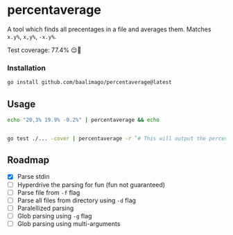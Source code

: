 # percentaverage
A tool which finds all precentages in a file and averages them. Matches `x.y%`, `x,y%`, `-x.y%`.

Test coverage: 77.4% 😌👏

### Installation
```bash
go install github.com/baalimago/percentaverage@latest
```

## Usage

```bash
echo "20,3% 19.9% -0.2%" | percentaverage && echo
```

```bash

go test ./... -cover | percentaverage -r `# This will output the percentage wihout a '%' sign`
```

## Roadmap
- [x] Parse stdin
- [ ] Hyperdrive the parsing for fun (fun not guaranteed)
- [ ] Parse file from `-f` flag
- [ ] Parse all files from directory using `-d` flag
- [ ] Paralellized parsing
- [ ] Glob parsing using `-g` flag
- [ ] Glob parsing using multi-arguments
